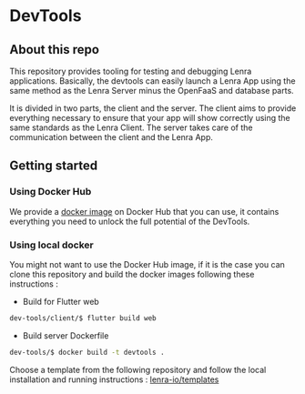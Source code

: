 # DevTools

## About this repo

This repository provides tooling for testing and debugging Lenra applications. Basically, the devtools can easily launch a Lenra App using the same method as the Lenra Server minus the OpenFaaS and database parts.

It is divided in two parts, the client and the server. The client aims to provide everything necessary to ensure that your app will show correctly using the same standards as the Lenra Client. The server takes care of the communication between the client and the Lenra App.

## Getting started

### Using Docker Hub

We provide a [docker image](https://hub.docker.com/r/lenra/dev-tools) on Docker Hub that you can use, it contains everything you need to unlock the full potential of the DevTools.

### Using local docker

You might not want to use the Docker Hub image, if it is the case you can clone this repository and build the docker images following these instructions :

 - Build for Flutter web
```bash
dev-tools/client/$ flutter build web
```
- Build server Dockerfile
```bash
dev-tools/$ docker build -t devtools .
```
Choose a template from the following repository and follow the local installation and running instructions : [lenra-io/templates](https://github.com/lenra-io/templates)

